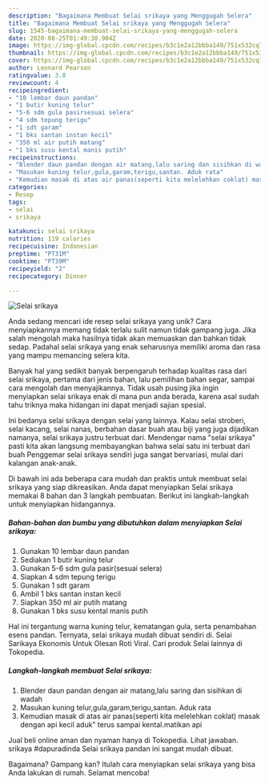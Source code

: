 ```yaml
---
description: "Bagaimana Membuat Selai srikaya yang Menggugah Selera"
title: "Bagaimana Membuat Selai srikaya yang Menggugah Selera"
slug: 1545-bagaimana-membuat-selai-srikaya-yang-menggugah-selera
date: 2020-08-25T01:49:38.904Z
image: https://img-global.cpcdn.com/recipes/b3c1e2a12bbba149/751x532cq70/selai-srikaya-foto-resep-utama.jpg
thumbnail: https://img-global.cpcdn.com/recipes/b3c1e2a12bbba149/751x532cq70/selai-srikaya-foto-resep-utama.jpg
cover: https://img-global.cpcdn.com/recipes/b3c1e2a12bbba149/751x532cq70/selai-srikaya-foto-resep-utama.jpg
author: Leonard Pearson
ratingvalue: 3.8
reviewcount: 4
recipeingredient:
- "10 lembar daun pandan"
- "1 butir kuning telur"
- "5-6 sdm gula pasirsesuai selera"
- "4 sdm tepung terigu"
- "1 sdt garam"
- "1 bks santan instan kecil"
- "350 ml air putih matang"
- "1 bks susu kental manis putih"
recipeinstructions:
- "Blender daun pandan dengan air matang,lalu saring dan sisihkan di wadah"
- "Masukan kuning telur,gula,garam,terigu,santan. Aduk rata"
- "Kemudian masak di atas air panas(seperti kita melelehkan coklat) masak dengan api kecil aduk&#34; terus sampai kental.matikan api"
categories:
- Resep
tags:
- selai
- srikaya

katakunci: selai srikaya 
nutrition: 119 calories
recipecuisine: Indonesian
preptime: "PT31M"
cooktime: "PT39M"
recipeyield: "2"
recipecategory: Dinner

---
```



![Selai srikaya](https://img-global.cpcdn.com/recipes/b3c1e2a12bbba149/751x532cq70/selai-srikaya-foto-resep-utama.jpg)

Anda sedang mencari ide resep selai srikaya yang unik? Cara menyiapkannya memang tidak terlalu sulit namun tidak gampang juga. Jika salah mengolah maka hasilnya tidak akan memuaskan dan bahkan tidak sedap. Padahal selai srikaya yang enak seharusnya memiliki aroma dan rasa yang mampu memancing selera kita.

Banyak hal yang sedikit banyak berpengaruh terhadap kualitas rasa dari selai srikaya, pertama dari jenis bahan, lalu pemilihan bahan segar, sampai cara mengolah dan menyajikannya. Tidak usah pusing jika ingin menyiapkan selai srikaya enak di mana pun anda berada, karena asal sudah tahu triknya maka hidangan ini dapat menjadi sajian spesial.

Ini bedanya selai srikaya dengan selai yang lainnya. Kalau selai stroberi, selai kacang, selai nanas, berbahan dasar buah atau biji yang juga dijadikan namanya, selai srikaya justru terbuat dari. Mendengar nama &#34;selai srikaya&#34; pasti kita akan langsung membayangkan bahwa selai satu ini terbuat dari buah Penggemar selai srikaya sendiri juga sangat bervariasi, mulai dari kalangan anak-anak.


Di bawah ini ada beberapa cara mudah dan praktis untuk membuat selai srikaya yang siap dikreasikan. Anda dapat menyiapkan Selai srikaya memakai 8 bahan dan 3 langkah pembuatan. Berikut ini langkah-langkah untuk menyiapkan hidangannya.

<!--inarticleads1-->

##### Bahan-bahan dan bumbu yang dibutuhkan dalam menyiapkan Selai srikaya:

1. Gunakan 10 lembar daun pandan
1. Sediakan 1 butir kuning telur
1. Gunakan 5-6 sdm gula pasir(sesuai selera)
1. Siapkan 4 sdm tepung terigu
1. Gunakan 1 sdt garam
1. Ambil 1 bks santan instan kecil
1. Siapkan 350 ml air putih matang
1. Gunakan 1 bks susu kental manis putih


Hal ini tergantung warna kuning telur, kematangan gula, serta penambahan esens pandan. Ternyata, selai srikaya mudah dibuat sendiri di. Selai Sarikaya Ekonomis Untuk Olesan Roti Viral. Cari produk Selai lainnya di Tokopedia. 

<!--inarticleads2-->

##### Langkah-langkah membuat Selai srikaya:

1. Blender daun pandan dengan air matang,lalu saring dan sisihkan di wadah
1. Masukan kuning telur,gula,garam,terigu,santan. Aduk rata
1. Kemudian masak di atas air panas(seperti kita melelehkan coklat) masak dengan api kecil aduk&#34; terus sampai kental.matikan api


Jual beli online aman dan nyaman hanya di Tokopedia. Lihat jawaban. srikaya #dapuradinda Selai srikaya pandan ini sangat mudah dibuat. 

Bagaimana? Gampang kan? Itulah cara menyiapkan selai srikaya yang bisa Anda lakukan di rumah. Selamat mencoba!
